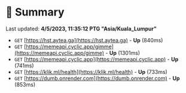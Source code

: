 # 📖 Summary
Last updated: **4/5/2023, 11:35:12 PTG "Asia/Kuala_Lumpur"**

- `GET` [https://hst.aytea.ga](https://hst.aytea.ga) - **Up** (840ms)
- `GET` [https://memeapi.cyclic.app/gimme](https://memeapi.cyclic.app/gimme) - **Up** (1301ms)
- `GET` [https://memeapi.cyclic.app](https://memeapi.cyclic.app) - **Up** (741ms)
- `GET` [https://klik.ml/health](https://klik.ml/health) - **Up** (733ms)
- `GET` [https://dumb.onrender.com](https://dumb.onrender.com) - **Up** (853ms)
